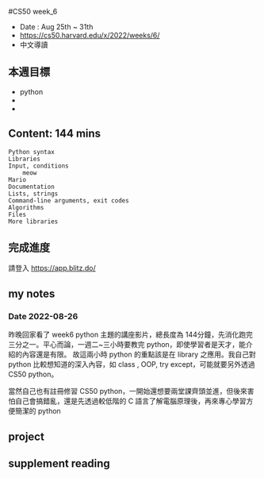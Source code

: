 #CS50 week_6
- Date : Aug 25th ~ 31th
- https://cs50.harvard.edu/x/2022/weeks/6/
- 中文導讀

## 本週目標
- python
-  
- 

## Content:  144 mins
   
    Python syntax
    Libraries
    Input, conditions
        meow
    Mario
    Documentation
    Lists, strings
    Command-line arguments, exit codes
    Algorithms
    Files
    More libraries

## 完成進度
請登入 https://app.blitz.do/



## my notes
### Date 2022-08-26
昨晚回家看了 week6 python 主題的講座影片，總長度為 144分鐘，先消化跑完三分之一。平心而論，一週二~三小時要教完 python，即使學習者是天才，能介紹的內容還是有限。 故這兩小時 python 的重點該是在 library 之應用。我自己對 python 比較想知道的深入內容，如 class , OOP, try except，可能就要另外透過 CS50 python。

當然自己也有註冊修習 CS50 python，一開始還想要兩堂課齊頭並進，但後來害怕自己會搞錯亂，還是先透過較低階的 C 語言了解電腦原理後，再來專心學習方便簡潔的 python  

 

## project


## supplement reading 



